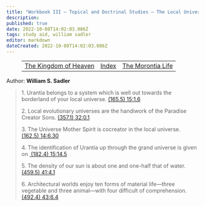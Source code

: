 ```yaml
---
title: "Workbook III — Topical and Doctrinal Studies — The Local Universe"
description: 
published: true
date: 2022-10-08T14:02:03.086Z
tags: study aid, william sadler
editor: markdown
dateCreated: 2022-10-08T14:02:03.086Z
---
```


<figure class="table chapter-navigator">
	<table>
		<tbody>
		<tr>
			<td><a href="/en/William_S_Sadler/Workbook_3_Topical_and_Doctrinal_Studies/The_Kingdom_of_Heaven">The Kingdom of Heaven</a></td>
			<td><a href="/en/William_S_Sadler/Workbook_3_Topical_and_Doctrinal_Studies/Index">Index</a></td>
			<td><a href="/en/William_S_Sadler/Workbook_3_Topical_and_Doctrinal_Studies/The_Morontia_Life">The Morontia Life</a></td>
		</tr>
		</tbody>
	</table>
</figure>

Author: **William S. Sadler**

> 1\. Urantia belongs to a system which is well out towards the borderland of your local universe. [(165.5) 15:1.6](https://www.urantia.org/urantia-book-standardized/paper-15-seven-superuniverses#U15_1_6)
> 
> 2\. Local evolutionary universes are the handiwork of the Paradise Creator Sons. [(357.1) 32:0.1](https://www.urantia.org/urantia-book-standardized/paper-32-evolution-local-universes#U32_0_1)
> 
> 3\. The Universe Mother Spirit is cocreator in the local universe. [(162.5) 14:6.30](https://www.urantia.org/urantia-book-standardized/paper-14-central-and-divine-universe#U14_6_30)
> 
> 4\. The identification of Urantia up through the grand universe is given on [ (182.4) 15:14.5](https://www.urantia.org/urantia-book-standardized/paper-15-seven-superuniverses#U15_14_5)
> 
> 5\. The density of our sun is about one and one-half that of water. [(459.5) 41:4.1](https://www.urantia.org/urantia-book-standardized/paper-41-physical-aspects-local-universe#U41_4_1)
> 
> 6\. Architectural worlds enjoy ten forms of material life—three vegetable and three animal—with four difficult of comprehension. [(492.4) 43:6.4](https://www.urantia.org/urantia-book-standardized/paper-43-constellations#U43_6_4)